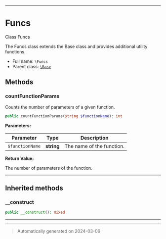***

# Funcs

Class Funcs

The Funcs class extends the Base class and provides additional utility functions.

* Full name: `\Funcs`
* Parent class: [`\Base`](./Base.md)




## Methods


### countFunctionParams

Counts the number of parameters of a given function.

```php
public countFunctionParams(string $functionName): int
```








**Parameters:**

| Parameter | Type | Description |
|-----------|------|-------------|
| `$functionName` | **string** | The name of the function. |


**Return Value:**

The number of parameters of the function.




***


## Inherited methods


### __construct



```php
public __construct(): mixed
```












***


***
> Automatically generated on 2024-03-06
